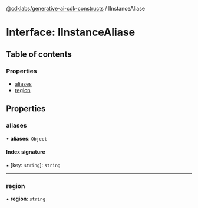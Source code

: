 [@cdklabs/generative-ai-cdk-constructs](../README.md) / IInstanceAliase

# Interface: IInstanceAliase

## Table of contents

### Properties

- [aliases](IInstanceAliase.md#aliases)
- [region](IInstanceAliase.md#region)

## Properties

### aliases

• **aliases**: `Object`

#### Index signature

▪ [key: `string`]: `string`

___

### region

• **region**: `string`
